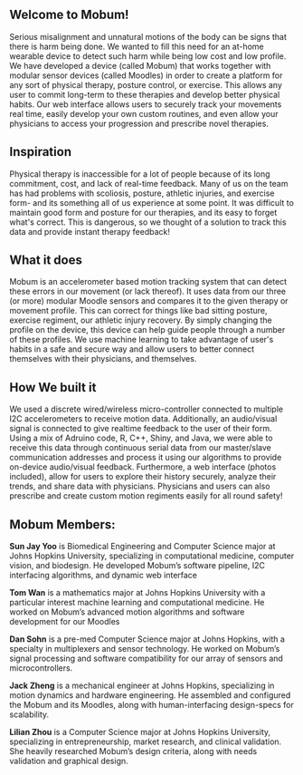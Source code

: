 ## Welcome to Mobum!
Serious misalignment and unnatural motions of the body can be signs that there is harm being done. We wanted to fill this need for an at-home wearable device to detect such harm while being low cost and low profile. We have developed a device (called Mobum) that works together with modular sensor devices (called Moodles) in order to create a platform for any sort of physical therapy, posture control, or exercise.  This allows any user to commit long-term to these therapies and develop better physical habits. Our web interface allows users to securely track your movements real time, easily develop your own custom routines, and even allow your physicians to access your progression and prescribe novel therapies.

## Inspiration

Physical therapy is inaccessible for a lot of people because of its long commitment, cost, and lack of real-time feedback. Many of us on the team has had problems with scoliosis, posture, athletic injuries, and exercise form- and its something all of us experience at some point. It was difficult to maintain good form and posture for our therapies, and its easy to forget what's correct. This is dangerous, so we thought of a solution to track this data and provide instant therapy feedback!

## What it does

Mobum is an accelerometer based motion tracking system that can detect these errors in our movement (or lack thereof). It uses data from our three (or more) modular Moodle sensors and compares it to the given therapy or movement profile. This can correct for things like bad sitting posture, exercise regiment, our athletic injury recovery. By simply changing the profile on the device, this device can help guide people through a number of these profiles. We use machine learning to take advantage of user's habits in a safe and secure way and allow users to better connect themselves with their physicians, and themselves.

## How We built it

We used a discrete wired/wireless micro-controller connected to multiple I2C accelerometers to receive motion data. Additionally, an audio/visual signal is connected to give realtime feedback to the user of their form. Using a mix of Adruino code, R, C++, Shiny, and Java, we were able to receive this data through continuous serial data from our master/slave communication addresses and process it using our algorithms to provide on-device audio/visual feedback. Furthermore, a web interface (photos included), allow for users to explore their history securely, analyze their trends, and share data with physicians. Physicians and users can also prescribe and create custom motion regiments easily for all round safety!

## Mobum Members:

**Sun Jay Yoo** is Biomedical Engineering and Computer Science major at Johns Hopkins University, specializing in computational medicine, computer vision, and biodesign. He developed Mobum’s software pipeline, I2C interfacing algorithms, and dynamic web interface

**Tom Wan** is a mathematics major at Johns Hopkins University with a particular interest machine learning and computational medicine. He worked on Mobum’s advanced motion algorithms and software development for our Moodles

**Dan Sohn** is a pre-med Computer Science major at Johns Hopkins, with a specialty in multiplexers and sensor technology. He worked on Mobum’s signal processing and software compatibility for our array of sensors and microcontrollers.

**Jack Zheng** is a mechanical engineer at Johns Hopkins, specializing in motion dynamics and hardware engineering. He assembled and configured the Mobum and its Moodles, along with human-interfacing design-specs for scalability.

**Lilian Zhou** is a Computer Science major at Johns Hopkins University, specializing in entrepreneurship, market research, and clinical validation. She heavily researched Mobum’s design criteria, along with needs validation and graphical design.
